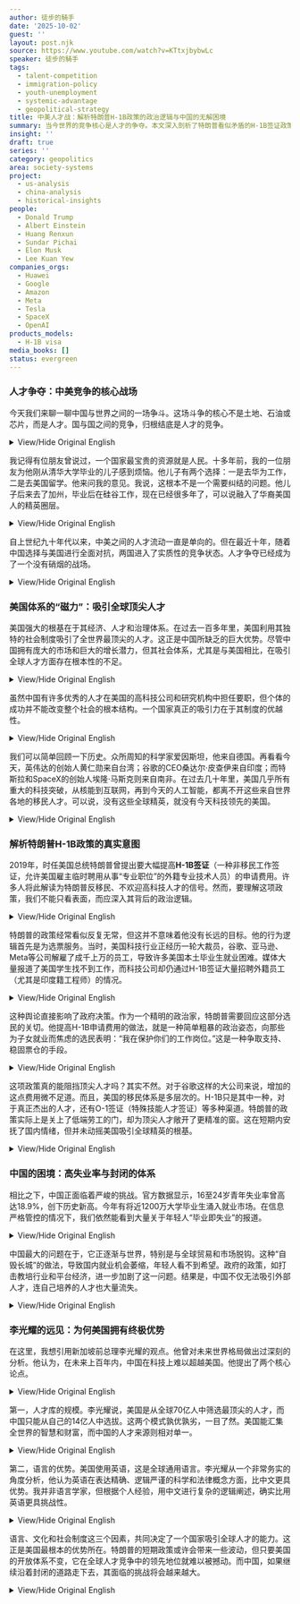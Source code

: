 ```yaml
---
author: 徒步的騎手
date: '2025-10-02'
guest: ''
layout: post.njk
source: https://www.youtube.com/watch?v=KTtxjbybwLc
speaker: 徒步的騎手
tags:
  - talent-competition
  - immigration-policy
  - youth-unemployment
  - systemic-advantage
  - geopolitical-strategy
title: 中美人才战：解析特朗普H-1B政策的政治逻辑与中国的无解困境
summary: 当今世界的竞争核心是人才的争夺。本文深入剖析了特朗普看似矛盾的H-1B签证政策背后的政治逻辑——其本质是为保护美国本土毕业生的就业市场，而非单纯排斥移民。文章对比了美国开放体系吸引全球顶尖人才（如爱因斯坦、马斯克）的巨大优势，与中国在青年高失业率和封闭体系下面临的人才困境。通过引用李光耀的深刻洞见，揭示了为何美国在长期的人才竞争中拥有结构性的、难以撼动的根本优势。
insight: ''
draft: true
series: ''
category: geopolitics
area: society-systems
project:
  - us-analysis
  - china-analysis
  - historical-insights
people:
  - Donald Trump
  - Albert Einstein
  - Huang Renxun
  - Sundar Pichai
  - Elon Musk
  - Lee Kuan Yew
companies_orgs:
  - Huawei
  - Google
  - Amazon
  - Meta
  - Tesla
  - SpaceX
  - OpenAI
products_models:
  - H-1B visa
media_books: []
status: evergreen
---
```


### 人才争夺：中美竞争的核心战场

今天我们来聊一聊中国与世界之间的一场争斗。这场斗争的核心不是土地、石油或芯片，而是人才。国与国之间的竞争，归根结底是人才的竞争。

<details>
<summary>View/Hide Original English</summary>
<p class="english-text">Today, we'll talk about a battle between China and the world. The heart of this battle is not land, oil, or chips, but people—talent. The competition between countries is ultimately a competition for talent.</p>
</details>

我记得有位朋友曾说过，一个国家最宝贵的资源就是人民。十多年前，我的一位朋友为他刚从清华大学毕业的儿子感到烦恼。他儿子有两个选择：一是去华为工作，二是去美国留学。他来问我的意见。我说，这根本不是一个需要纠结的问题。他儿子后来去了加州，毕业后在硅谷工作，现在已经很多年了，可以说融入了华裔美国人的精英圈层。

<details>
<summary>View/Hide Original English</summary>
<p class="english-text">I remember a friend once said that a country's most valuable resource is its people. Over a decade ago, a friend of mine was concerned about his son, who had just graduated from Tsinghua University. His son had two choices: work at Huawei or study in the United States. He asked for my opinion. I told him it wasn't even a question. His son later went to California, worked in Silicon Valley after graduation, and has now been there for many years, integrating into the elite circle of Chinese-Americans.</p>
</details>

自上世纪九十年代以来，中美之间的人才流动一直是单向的。但在最近十年，随着中国选择与美国进行全面对抗，两国进入了实质性的竞争状态。人才争夺已经成为了一个没有硝烟的战场。

<details>
<summary>View/Hide Original English</summary>
<p class="english-text">Since the 1990s, the flow of talent between China and the U.S. has been largely one-way. But in the last decade, as China has chosen to engage in comprehensive competition with the United States, the two countries have entered a state of substantial rivalry. The battle for talent has become a silent battlefield.</p>
</details>

### 美国体系的“磁力”：吸引全球顶尖人才

美国强大的根基在于其经济、人才和治理体系。在过去一百多年里，美国利用其独特的社会制度吸引了全世界最顶尖的人才。这正是中国所缺乏的巨大优势。尽管中国拥有庞大的市场和巨大的增长潜力，但其社会体系，尤其是与美国相比，在吸引全球人才方面存在根本性的不足。

<details>
<summary>View/Hide Original English</summary>
<p class="english-text">America's strength is rooted in its economic, human, and governmental systems. For over 100 years, the U.S. has used its unique social system to attract the world's top talent. This is a huge advantage that China lacks. Although China has a vast market and enormous growth potential, its social system, especially when compared to the U.S., has fundamental shortcomings in attracting global talent.</p>
</details>

虽然中国有许多优秀的人才在美国的高科技公司和研究机构中担任要职，但个体的成功并不能改变整个社会的根本结构。一个国家真正的吸引力在于其制度的优越性。

<details>
<summary>View/Hide Original English</summary>
<p class="english-text">While many talented individuals from China hold key positions in America's high-tech companies and research institutions, the success of individuals cannot change the fundamental structure of an entire society. A country's true appeal lies in the superiority of its system.</p>
</details>

我们可以简单回顾一下历史。众所周知的科学家爱因斯坦，他来自德国。再看看今天，英伟达的创始人黄仁勋来自台湾；谷歌的CEO桑达尔·皮查伊来自印度；而特斯拉和SpaceX的创始人埃隆·马斯克则来自南非。在过去几十年里，美国几乎所有重大的科技突破，从核能到互联网，再到今天的人工智能，都离不开这些来自世界各地的移民人才。可以说，没有这些全球精英，就没有今天科技领先的美国。

<details>
<summary>View/Hide Original English</summary>
<p class="english-text">We can simply look at history. The renowned scientist Albert Einstein came from Germany. Looking at today, NVIDIA's founder, Jensen Huang, is from Taiwan; Google's CEO, Sundar Pichai, is from India; and the founder of Tesla and SpaceX, Elon Musk, is from South Africa. Over the past several decades, nearly all major technological breakthroughs in the U.S., from nuclear energy and the internet to today's artificial intelligence, have been driven by these immigrant talents from all over the world. It can be said that without these global elites, there would be no technologically advanced America today.</p>
</details>

### 解析特朗普H-1B政策的真实意图

2019年，时任美国总统特朗普曾提出要大幅提高**H-1B签证**（一种非移民工作签证，允许美国雇主临时聘用从事“专业职位”的外籍专业技术人员）的申请费用。许多人将此解读为特朗普反移民、不欢迎高科技人才的信号。然而，要理解这项政策，我们不能只看表面，而应深入其背后的政治逻辑。

<details>
<summary>View/Hide Original English</summary>
<p class="english-text">In 2019, then-President Donald Trump proposed a significant increase in the application fees for the **H-1B visa** (a non-immigrant work visa that allows U.S. employers to temporarily employ foreign workers in specialty occupations). Many interpreted this as a sign of Trump's anti-immigrant stance and his unwelcoming attitude toward high-tech talent. However, to understand this policy, we must look beyond the surface and delve into its underlying political logic.</p>
</details>

特朗普的政策经常看似反复无常，但这并不意味着他没有长远的目标。他的行为逻辑首先是为选票服务。当时，美国科技行业正经历一轮大裁员，谷歌、亚马逊、Meta等公司解雇了成千上万的员工，导致许多美国本土毕业生就业困难。媒体大量报道了美国学生找不到工作，而科技公司却仍通过H-1B签证大量招聘外籍员工（尤其是印度籍工程师）的情况。

<details>
<summary>View/Hide Original English</summary>
<p class="english-text">Trump's policies often appear inconsistent, but this doesn't mean he lacks a long-term goal. His actions are primarily driven by the pursuit of votes. At that time, the U.S. tech industry was undergoing major layoffs. Companies like Google, Amazon, and Meta let go of tens of thousands of employees, making it difficult for many American graduates to find jobs. The media widely reported on the situation where American students struggled to find work while tech companies continued to hire large numbers of foreign workers, particularly Indian engineers, through the H-1B visa program.</p>
</details>

这种舆论直接影响了政府决策。作为一个精明的政治家，特朗普需要回应这部分选民的关切。他提高H-1B申请费用的做法，就是一种简单粗暴的政治姿态，向那些为子女就业而焦虑的选民表明：“我在保护你们的工作岗位。”这是一种争取支持、稳固票仓的手段。

<details>
<summary>View/Hide Original English</summary>
<p class="english-text">This public opinion directly influenced government policy. As a shrewd politician, Trump needed to respond to the concerns of this voter base. His move to raise H-1B application fees was a simple and direct political gesture to tell voters anxious about their children's employment: "I am protecting your jobs." It was a tactic to gain support and solidify his voter base.</p>
</details>

这项政策真的能阻挡顶尖人才吗？其实不然。对于谷歌这样的大公司来说，增加的这点费用微不足道。而且，美国的移民体系是多层次的。H-1B只是其中一种，对于真正杰出的人才，还有O-1签证（特殊技能人才签证）等多种渠道。特朗普的政策实际上是关上了低端劳工的门，却为顶尖人才敞开了更精准的窗。这在短期内安抚了国内情绪，但并未动摇美国吸引全球精英的根基。

<details>
<summary>View/Hide Original English</summary>
<p class="english-text">Does this policy actually deter top talent? Not really. For large corporations like Google, the increased fees are negligible. Furthermore, the U.S. immigration system is multi-layered. The H-1B is just one pathway; for truly exceptional individuals, there are other channels like the O-1 visa (for individuals with extraordinary ability or achievement). Trump's policy effectively closed the door for lower-skilled labor while opening a more precise window for top-tier talent. It appeased domestic sentiment in the short term without shaking the foundation of America's ability to attract global elites.</p>
</details>

### 中国的困境：高失业率与封闭的体系

相比之下，中国正面临着严峻的挑战。官方数据显示，16至24岁青年失业率曾高达18.9%，创下历史新高。今年有将近1200万大学毕业生涌入就业市场。在信息严格管控的情况下，我们依然能看到大量关于年轻人“毕业即失业”的报道。

<details>
<summary>View/Hide Original English</summary>
<p class="english-text">In contrast, China is facing severe challenges. Official data showed that the youth unemployment rate for ages 16 to 24 once reached a record high of 18.9%. This year, nearly 12 million university graduates are entering the job market. Even with strict information control, we can still see numerous reports about young people facing unemployment right after graduation.</p>
</details>

中国最大的问题在于，它正逐渐与世界，特别是与全球贸易和市场脱钩。这种“自毁长城”的做法，导致国内就业机会萎缩，年轻人看不到希望。政府的政策，如打击教培行业和平台经济，进一步加剧了这一问题。结果是，中国不仅无法吸引外部人才，连自己培养的人才也大量流失。

<details>
<summary>View/Hide Original English</summary>
<p class="english-text">China's biggest problem is its gradual decoupling from the world, especially from global trade and markets. This practice of "destroying its own great wall" has led to shrinking domestic job opportunities, leaving young people with little hope. Government policies, such as cracking down on the education and tech platform industries, have further exacerbated the problem. As a result, China is not only failing to attract external talent but is also losing the talent it cultivates.</p>
</details>

### 李光耀的远见：为何美国拥有终极优势

在这里，我想引用新加坡前总理李光耀的观点。他曾对未来世界格局做出过深刻的分析。他认为，在未来上百年内，中国在科技上难以超越美国。他提出了两个核心论点。

<details>
<summary>View/Hide Original English</summary>
<p class="english-text">Here, I want to quote the former Prime Minister of Singapore, Lee Kuan Yew. He once offered a profound analysis of the future world order. He believed that China would find it difficult to surpass the United States in technology within the next century. He raised two core arguments.</p>
</details>

第一，人才库的规模。李光耀说，美国是从全球70亿人中筛选最顶尖的人才，而中国只能从自己的14亿人中选拔。这两个模式孰优孰劣，一目了然。美国能汇集全世界的智慧和财富，而中国的人才来源则相对单一。

<details>
<summary>View/Hide Original English</summary>
<p class="english-text">First, the size of the talent pool. Lee Kuan Yew said that America selects the best talent from a global population of 7 billion people, whereas China can only select from its own population of 1.4 billion. The superiority of one model over the other is clear. The United States can gather the world's intelligence and wealth, while China's talent sources are relatively limited.</p>
</details>

第二，语言的优势。美国使用英语，这是全球通用语言。李光耀从一个非常务实的角度分析，他认为英语在表达精确、逻辑严谨的科学和法律概念方面，比中文更具优势。我并非语言学家，但根据个人经验，用中文进行复杂的逻辑阐述，确实比用英语更具挑战性。

<details>
<summary>View/Hide Original English</summary>
<p class="english-text">Second, the advantage of language. The United States uses English, which is the global lingua franca. From a very pragmatic perspective, Lee Kuan Yew analyzed that English has an advantage over Chinese in expressing precise, logically rigorous scientific and legal concepts. I am not a linguist, but based on personal experience, conducting complex logical arguments in Chinese is indeed more challenging than in English.</p>
</details>

语言、文化和社会制度这三个因素，共同决定了一个国家吸引全球人才的能力。这正是美国最根本的优势所在。特朗普的短期政策或许会带来一些波动，但只要美国的开放体系不变，它在全球人才竞争中的领先地位就难以被撼动。而中国，如果继续沿着封闭的道路走下去，其面临的挑战将会越来越大。

<details>
<summary>View/Hide Original English</summary>
<p class="english-text">These three factors—language, culture, and social system—collectively determine a country's ability to attract global talent. This is America's most fundamental advantage. Trump's short-term policies may cause some fluctuations, but as long as America's open system remains intact, its leading position in the global talent competition will be difficult to challenge. As for China, if it continues on its path of isolation, the challenges it faces will only grow larger.</p>
</details>